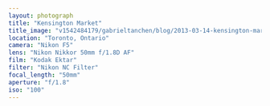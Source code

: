 ```yaml
---
layout: photograph
title: "Kensington Market"
title_image: "v1542484179/gabrieltanchen/blog/2013-03-14-kensington-market/main-image.jpg"
location: "Toronto, Ontario"
camera: "Nikon F5"
lens: "Nikon Nikkor 50mm f/1.8D AF"
film: "Kodak Ektar"
filter: "Nikon NC Filter"
focal_length: "50mm"
aperture: "f/1.8"
iso: "100"
---
```

